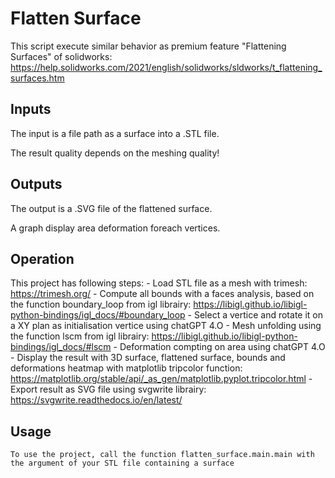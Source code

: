# Flatten Surface
This script execute similar behavior as premium feature "Flattening Surfaces" of solidworks: https://help.solidworks.com/2021/english/solidworks/sldworks/t_flattening_surfaces.htm

## Inputs
The input is a file path as a surface into a .STL file.

The result quality depends on the meshing quality!

## Outputs
The output is a .SVG file of the flattened surface.

A graph display area deformation foreach vertices.

## Operation
This project has following steps:
	- Load STL file as a mesh with trimesh: https://trimesh.org/
	- Compute all bounds with a faces analysis, based on the function boundary_loop from igl librairy: https://libigl.github.io/libigl-python-bindings/igl_docs/#boundary_loop
	- Select a vertice and rotate it on a XY plan as initialisation vertice using chatGPT 4.O
	- Mesh unfolding using the function lscm from igl librairy: https://libigl.github.io/libigl-python-bindings/igl_docs/#lscm
	- Deformation compting on area using chatGPT 4.O
	- Display the result with 3D surface, flattened surface, bounds and deformations heatmap with matplotlib tripcolor function: https://matplotlib.org/stable/api/_as_gen/matplotlib.pyplot.tripcolor.html
	- Export result as SVG file using svgwrite librairy: https://svgwrite.readthedocs.io/en/latest/

## Usage
	To use the project, call the function flatten_surface.main.main with the argument of your STL file containing a surface
